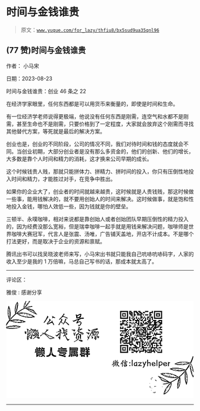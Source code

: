 # 时间与金钱谁贵

> 原文：[`www.yuque.com/for_lazy/thfiu8/bx5sud9ua35qnl96`](https://www.yuque.com/for_lazy/thfiu8/bx5sud9ua35qnl96)

## (77 赞)时间与金钱谁贵

作者： 小马宋

日期：2023-08-23

时间与金钱谁贵：创业 46 条之 22

在经济学家眼里，任何东西都是可以用货币来衡量的，即使是时间和生命。

有一位经济学老师说得更极端，他说没有任何东西是刚需，连空气和水都不是刚需，甚至生命也不是刚需，只要价格到了一定程度，大家就会放弃这个刚需而寻找其他替代方案，等死就是最后的解决方案。

创业也是，创业的不同阶段，公司的情况不同，我们对待时间和钱的态度就会不同。当创业初期，大部分创业者是没有那么多资金的，他们的创新、他们的增长，大多数是靠个人时间和精力的消耗，这才换来公司早期的成长。

这个时候钱贵人贱，那就只能拼体力、拼精力、拼时间的投入，你只有压倒性地投入时间和精力，才能胜过对手，在竞争中胜出。

如果你的企业大了，创业者的时间就越来越贵，这时候就是人贵钱贱，那这时候做一些事，能用钱解决的，就不要用创始人的时间来解决。这时候做事，就是饱和性地投入金钱，哪怕人效低一些，因为钱就是你的壁垒。

三顿半、永噗咖啡，相对来说都是靠创始人或者创始团队早期压倒性的精力投入的，因为经费没那么宽裕，但是瑞幸咖啡一起手就是用钱来解决问题，咖啡师是世界咖啡大赛冠军，代言人是张震、汤唯，广告铺天盖地，开店不计成本。不是哪个打法更好，而是取决于企业的资源和禀赋。

腾讯出书可以找吴晓波老师来写，小马宋出书就只能我自己吭哧吭哧码字，人家的收入至少是我的 1 万倍嘛，马总自己写书的话，那成本就太高了。

* * *

评论区：

雅俊 : 感谢分享

![](img/1c37d505930596d12a88ab23e11aa07a.png)

* * *